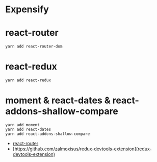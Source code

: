 # Expensify

# react-router

```
yarn add react-router-dom
```

# react-redux

```
yarn add react-redux
```

# moment & react-dates & react-addons-shallow-compare

```
yarn add moment
yarn add react-dates
yarn add react-addons-shallow-compare
```

- [react-router](https://github.com/ReactTraining/react-router)
- [https://github.com/zalmoxisus/redux-devtools-extension](redux-devtools-extension)
